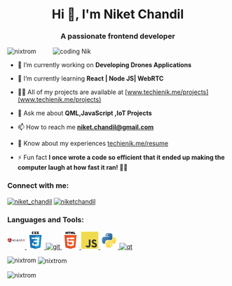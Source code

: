 <h1 align="center">Hi 👋, I'm Niket Chandil</h1>
<h3 align="center">A passionate frontend developer</h3>
<img align="right" alt="coding Nik" width="400" src="https://images.pexels.com/photos/546819/pexels-photo-546819.jpeg?auto=compress&cs=tinysrgb&w=1260&h=750&dpr=1">
<p align="left"> <img src="https://komarev.com/ghpvc/?username=nixtrom&label=Profile%20views&color=0e75b6&style=flat" alt="nixtrom" /> </p>

- 🔭 I’m currently working on **Developing Drones Applications**

- 🌱 I’m currently learning **React | Node JS| WebRTC**

- 👨‍💻 All of my projects are available at [www.techienik.me/projects](www.techienik.me/projects)

- 💬 Ask me about **QML,JavaScript ,IoT Projects**

- 📫 How to reach me **niket.chandil@gmail.com**

- 📄 Know about my experiences [techienik.me/resume](techienik.me/resume)

- ⚡ Fun fact **I once wrote a code so efficient that it ended up making the computer laugh at how fast it ran! 🚀😄**

<h3 align="left">Connect with me:</h3>
<p align="left">
<a href="https://twitter.com/niket_chandil" target="blank"><img align="center" src="https://raw.githubusercontent.com/rahuldkjain/github-profile-readme-generator/master/src/images/icons/Social/twitter.svg" alt="niket_chandil" height="30" width="40" /></a>
<a href="https://linkedin.com/in/niketchandil" target="blank"><img align="center" src="https://raw.githubusercontent.com/rahuldkjain/github-profile-readme-generator/master/src/images/icons/Social/linked-in-alt.svg" alt="niketchandil" height="30" width="40" /></a>
</p>

<h3 align="left">Languages and Tools:</h3>
<p align="left"> <a href="https://angular.io" target="_blank" rel="noreferrer"> <img src="https://raw.githubusercontent.com/devicons/devicon/master/icons/angularjs/angularjs-original-wordmark.svg" alt="angularjs" width="40" height="40"/> </a> <a href="https://www.w3schools.com/css/" target="_blank" rel="noreferrer"> <img src="https://raw.githubusercontent.com/devicons/devicon/master/icons/css3/css3-original-wordmark.svg" alt="css3" width="40" height="40"/> </a> <a href="https://git-scm.com/" target="_blank" rel="noreferrer"> <img src="https://www.vectorlogo.zone/logos/git-scm/git-scm-icon.svg" alt="git" width="40" height="40"/> </a> <a href="https://www.w3.org/html/" target="_blank" rel="noreferrer"> <img src="https://raw.githubusercontent.com/devicons/devicon/master/icons/html5/html5-original-wordmark.svg" alt="html5" width="40" height="40"/> </a> <a href="https://developer.mozilla.org/en-US/docs/Web/JavaScript" target="_blank" rel="noreferrer"> <img src="https://raw.githubusercontent.com/devicons/devicon/master/icons/javascript/javascript-original.svg" alt="javascript" width="40" height="40"/> </a> <a href="https://www.python.org" target="_blank" rel="noreferrer"> <img src="https://raw.githubusercontent.com/devicons/devicon/master/icons/python/python-original.svg" alt="python" width="40" height="40"/> </a> <a href="https://www.qt.io/" target="_blank" rel="noreferrer"> <img src="https://upload.wikimedia.org/wikipedia/commons/0/0b/Qt_logo_2016.svg" alt="qt" width="40" height="40"/> </a> </p>

<p><img align="left" src="https://github-readme-stats.vercel.app/api/top-langs?username=nixtrom&show_icons=true&locale=en&layout=compact" alt="nixtrom" /></p>

<p>&nbsp;<img align="center" src="https://github-readme-stats.vercel.app/api?username=nixtrom&show_icons=true&locale=en" alt="nixtrom" /></p>

<p><img align="center" src="https://github-readme-streak-stats.herokuapp.com/?user=nixtrom&" alt="nixtrom" /></p>
